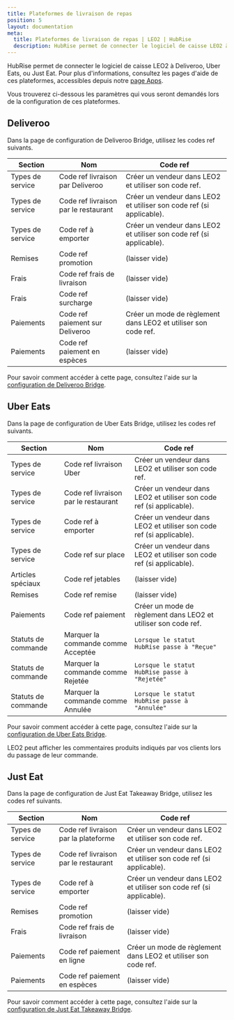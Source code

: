 ```yaml
---
title: Plateformes de livraison de repas
position: 5
layout: documentation
meta:
  title: Plateformes de livraison de repas | LEO2 | HubRise
  description: HubRise permet de connecter le logiciel de caisse LEO2 à Deliveroo, Uber Eats, ou Just Eat. Paramètres à utiliser pour configurer la connexion de ces plateformes.
---
```


HubRise permet de connecter le logiciel de caisse LEO2 à Deliveroo, Uber Eats, ou Just Eat. Pour plus d'informations, consultez les pages d'aide de ces plateformes, accessibles depuis notre [page Apps](/apps).

Vous trouverez ci-dessous les paramètres qui vous seront demandés lors de la configuration de ces plateformes.

## Deliveroo

Dans la page de configuration de Deliveroo Bridge, utilisez les codes ref suivants.

| Section          | Nom                                  | Code ref                                                             |
| ---------------- | ------------------------------------ | -------------------------------------------------------------------- |
| Types de service | Code ref livraison par Deliveroo     | Créer un vendeur dans LEO2 et utiliser son code ref.                 |
| Types de service | Code ref livraison par le restaurant | Créer un vendeur dans LEO2 et utiliser son code ref (si applicable). |
| Types de service | Code ref à emporter                  | Créer un vendeur dans LEO2 et utiliser son code ref (si applicable). |
| Remises          | Code ref promotion                   | (laisser vide)                                                       |
| Frais            | Code ref frais de livraison          | (laisser vide)                                                       |
| Frais            | Code ref surcharge                   | (laisser vide)                                                       |
| Paiements        | Code ref paiement sur Deliveroo      | Créer un mode de règlement dans LEO2 et utiliser son code ref.       |
| Paiements        | Code ref paiement en espèces         | (laisser vide)                                                       |

Pour savoir comment accéder à cette page, consultez l'aide sur la [configuration de Deliveroo Bridge](/apps/deliveroo/configuration).

## Uber Eats

Dans la page de configuration de Uber Eats Bridge, utilisez les codes ref suivants.

| Section             | Nom                                  | Code ref                                                             |
| ------------------- | ------------------------------------ | -------------------------------------------------------------------- |
| Types de service    | Code ref livraison Uber              | Créer un vendeur dans LEO2 et utiliser son code ref.                 |
| Types de service    | Code ref livraison par le restaurant | Créer un vendeur dans LEO2 et utiliser son code ref (si applicable). |
| Types de service    | Code ref à emporter                  | Créer un vendeur dans LEO2 et utiliser son code ref (si applicable). |
| Types de service    | Code ref sur place                   | Créer un vendeur dans LEO2 et utiliser son code ref (si applicable). |
| Articles spéciaux   | Code ref jetables                    | (laisser vide)                                                       |
| Remises             | Code ref remise                      | (laisser vide)                                                       |
| Paiements           | Code ref paiement                    | Créer un mode de règlement dans LEO2 et utiliser son code ref.       |
| Statuts de commande | Marquer la commande comme Acceptée   | `Lorsque le statut HubRise passe à "Reçue"`                          |
| Statuts de commande | Marquer la commande comme Rejetée    | `Lorsque le statut HubRise passe à "Rejetée"`                        |
| Statuts de commande | Marquer la commande comme Annulée    | `Lorsque le statut HubRise passe à "Annulée"`                        |

Pour savoir comment accéder à cette page, consultez l'aide sur la [configuration de Uber Eats Bridge](/apps/uber-eats/configuration).

LEO2 peut afficher les commentaires produits indiqués par vos clients lors du passage de leur commande.

## Just Eat

Dans la page de configuration de Just Eat Takeaway Bridge, utilisez les codes ref suivants.

| Section          | Nom                                  | Code ref                                                             |
| ---------------- | ------------------------------------ | -------------------------------------------------------------------- |
| Types de service | Code ref livraison par la plateforme | Créer un vendeur dans LEO2 et utiliser son code ref.                 |
| Types de service | Code ref livraison par le restaurant | Créer un vendeur dans LEO2 et utiliser son code ref (si applicable). |
| Types de service | Code ref à emporter                  | Créer un vendeur dans LEO2 et utiliser son code ref (si applicable). |
| Remises          | Code ref promotion                   | (laisser vide)                                                       |
| Frais            | Code ref frais de livraison          | (laisser vide)                                                       |
| Paiements        | Code ref paiement en ligne           | Créer un mode de règlement dans LEO2 et utiliser son code ref.       |
| Paiements        | Code ref paiement en espèces         | (laisser vide)                                                       |

Pour savoir comment accéder à cette page, consultez l'aide sur la [configuration de Just Eat Takeaway Bridge](/apps/just-eat-takeaway/configuration).
